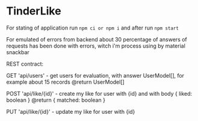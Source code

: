 # TinderLike

For stating of application run `npm ci or npm i` and after run `npm start`

For emulated of errors from backend about 30 percentage of answers of requests has been done with errors, witch i'm process using by material snackbar   

REST contract:

GET 'api/users' - get users for evaluation, with answer UserModel[], for example about 15 records
@return UserModel[]

POST 'api/like/{id}' - create my like for user with {id} and with body { liked: boolean }
@return { matched: boolean }

PUT 'api/like/{id}' - update my like for user with {id}

